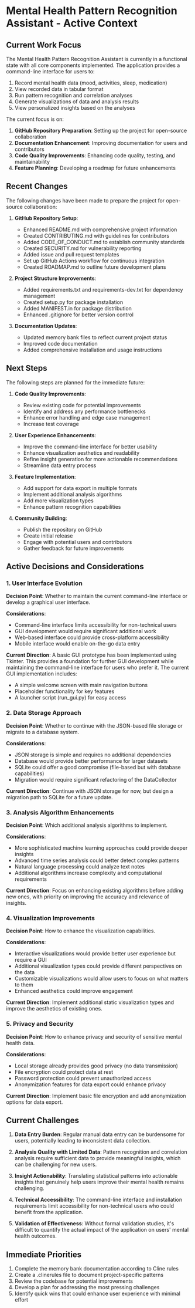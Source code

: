 # Mental Health Pattern Recognition Assistant - Active Context

## Current Work Focus

The Mental Health Pattern Recognition Assistant is currently in a functional state with all core components implemented. The application provides a command-line interface for users to:

1. Record mental health data (mood, activities, sleep, medication)
2. View recorded data in tabular format
3. Run pattern recognition and correlation analyses
4. Generate visualizations of data and analysis results
5. View personalized insights based on the analyses

The current focus is on:

1. **GitHub Repository Preparation**: Setting up the project for open-source collaboration
2. **Documentation Enhancement**: Improving documentation for users and contributors
3. **Code Quality Improvements**: Enhancing code quality, testing, and maintainability
4. **Feature Planning**: Developing a roadmap for future enhancements

## Recent Changes

The following changes have been made to prepare the project for open-source collaboration:

1. **GitHub Repository Setup**:
   - Enhanced README.md with comprehensive project information
   - Created CONTRIBUTING.md with guidelines for contributors
   - Added CODE_OF_CONDUCT.md to establish community standards
   - Created SECURITY.md for vulnerability reporting
   - Added issue and pull request templates
   - Set up GitHub Actions workflow for continuous integration
   - Created ROADMAP.md to outline future development plans

2. **Project Structure Improvements**:
   - Added requirements.txt and requirements-dev.txt for dependency management
   - Created setup.py for package installation
   - Added MANIFEST.in for package distribution
   - Enhanced .gitignore for better version control

3. **Documentation Updates**:
   - Updated memory bank files to reflect current project status
   - Improved code documentation
   - Added comprehensive installation and usage instructions

## Next Steps

The following steps are planned for the immediate future:

1. **Code Quality Improvements**:
   - Review existing code for potential improvements
   - Identify and address any performance bottlenecks
   - Enhance error handling and edge case management
   - Increase test coverage

2. **User Experience Enhancements**:
   - Improve the command-line interface for better usability
   - Enhance visualization aesthetics and readability
   - Refine insight generation for more actionable recommendations
   - Streamline data entry process

3. **Feature Implementation**:
   - Add support for data export in multiple formats
   - Implement additional analysis algorithms
   - Add more visualization types
   - Enhance pattern recognition capabilities

4. **Community Building**:
   - Publish the repository on GitHub
   - Create initial release
   - Engage with potential users and contributors
   - Gather feedback for future improvements

## Active Decisions and Considerations

### 1. User Interface Evolution

**Decision Point**: Whether to maintain the current command-line interface or develop a graphical user interface.

**Considerations**:
- Command-line interface limits accessibility for non-technical users
- GUI development would require significant additional work
- Web-based interface could provide cross-platform accessibility
- Mobile interface would enable on-the-go data entry

**Current Direction**: A basic GUI prototype has been implemented using Tkinter. This provides a foundation for further GUI development while maintaining the command-line interface for users who prefer it. The current GUI implementation includes:
- A simple welcome screen with main navigation buttons
- Placeholder functionality for key features
- A launcher script (run_gui.py) for easy access

### 2. Data Storage Approach

**Decision Point**: Whether to continue with the JSON-based file storage or migrate to a database system.

**Considerations**:
- JSON storage is simple and requires no additional dependencies
- Database would provide better performance for larger datasets
- SQLite could offer a good compromise (file-based but with database capabilities)
- Migration would require significant refactoring of the DataCollector

**Current Direction**: Continue with JSON storage for now, but design a migration path to SQLite for a future update.

### 3. Analysis Algorithm Enhancements

**Decision Point**: Which additional analysis algorithms to implement.

**Considerations**:
- More sophisticated machine learning approaches could provide deeper insights
- Advanced time series analysis could better detect complex patterns
- Natural language processing could analyze text notes
- Additional algorithms increase complexity and computational requirements

**Current Direction**: Focus on enhancing existing algorithms before adding new ones, with priority on improving the accuracy and relevance of insights.

### 4. Visualization Improvements

**Decision Point**: How to enhance the visualization capabilities.

**Considerations**:
- Interactive visualizations would provide better user experience but require a GUI
- Additional visualization types could provide different perspectives on the data
- Customizable visualizations would allow users to focus on what matters to them
- Enhanced aesthetics could improve engagement

**Current Direction**: Implement additional static visualization types and improve the aesthetics of existing ones.

### 5. Privacy and Security

**Decision Point**: How to enhance privacy and security of sensitive mental health data.

**Considerations**:
- Local storage already provides good privacy (no data transmission)
- File encryption could protect data at rest
- Password protection could prevent unauthorized access
- Anonymization features for data export could enhance privacy

**Current Direction**: Implement basic file encryption and add anonymization options for data export.

## Current Challenges

1. **Data Entry Burden**: Regular manual data entry can be burdensome for users, potentially leading to inconsistent data collection.

2. **Analysis Quality with Limited Data**: Pattern recognition and correlation analysis require sufficient data to provide meaningful insights, which can be challenging for new users.

3. **Insight Actionability**: Translating statistical patterns into actionable insights that genuinely help users improve their mental health remains challenging.

4. **Technical Accessibility**: The command-line interface and installation requirements limit accessibility for non-technical users who could benefit from the application.

5. **Validation of Effectiveness**: Without formal validation studies, it's difficult to quantify the actual impact of the application on users' mental health outcomes.

## Immediate Priorities

1. Complete the memory bank documentation according to Cline rules
2. Create a .clinerules file to document project-specific patterns
3. Review the codebase for potential improvements
4. Develop a plan for addressing the most pressing challenges
5. Identify quick wins that could enhance user experience with minimal effort
